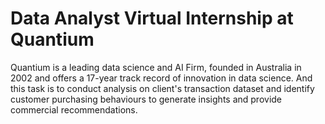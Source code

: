 # Data Analyst Virtual Internship at Quantium

Quantium is a leading data science and AI Firm, founded in Australia in 2002 and offers a 17-year track record of innovation in data science.
And this task is to conduct analysis on client's transaction dataset and identify customer purchasing behaviours to generate insights and provide commercial recommendations.
